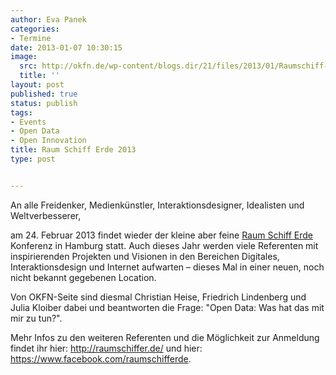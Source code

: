 ```yaml
---
author: Eva Panek
categories:
- Termine
date: 2013-01-07 10:30:15
image:
  src: http://okfn.de/wp-content/blogs.dir/21/files/2013/01/Raumschiff-Erde.png
  title: ''
layout: post
published: true
status: publish
tags:
- Events
- Open Data
- Open Innovation
title: Raum Schiff Erde 2013
type: post


---
```


  
An alle Freidenker, Medienkünstler, Interaktionsdesigner, Idealisten und Weltverbesserer,

am 24. Februar 2013 findet wieder der kleine aber feine [Raum Schiff Erde](http://raumschiffer.de/) Konferenz in Hamburg statt. Auch dieses Jahr werden viele Referenten mit inspirierenden Projekten und Visionen in den Bereichen Digitales, Interaktionsdesign und Internet aufwarten – dieses Mal in einer neuen, noch nicht bekannt gegebenen Location. 

Von OKFN-Seite sind diesmal Christian Heise, Friedrich Lindenberg und Julia Kloiber dabei und beantworten die Frage: "Open Data: Was hat das mit mir zu tun?".

Mehr Infos zu den weiteren Referenten und die Möglichkeit zur Anmeldung findet ihr hier: <http://raumschiffer.de/> und hier: <https://www.facebook.com/raumschifferde>.